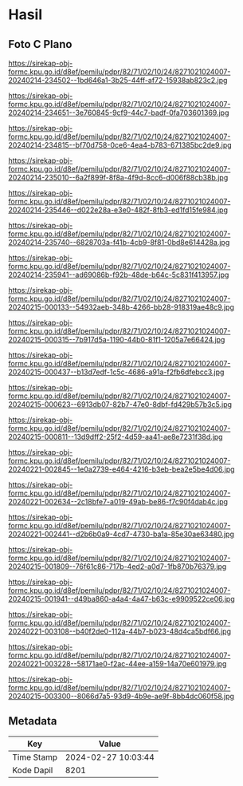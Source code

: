 # Hasil

## Foto C Plano

https://sirekap-obj-formc.kpu.go.id/d8ef/pemilu/pdpr/82/71/02/10/24/8271021024007-20240214-234502--1bd646a1-3b25-44ff-af72-15938ab823c2.jpg

https://sirekap-obj-formc.kpu.go.id/d8ef/pemilu/pdpr/82/71/02/10/24/8271021024007-20240214-234651--3e760845-9cf9-44c7-badf-0fa703601369.jpg

https://sirekap-obj-formc.kpu.go.id/d8ef/pemilu/pdpr/82/71/02/10/24/8271021024007-20240214-234815--bf70d758-0ce6-4ea4-b783-671385bc2de9.jpg

https://sirekap-obj-formc.kpu.go.id/d8ef/pemilu/pdpr/82/71/02/10/24/8271021024007-20240214-235010--6a2f899f-8f8a-4f9d-8cc6-d006f88cb38b.jpg

https://sirekap-obj-formc.kpu.go.id/d8ef/pemilu/pdpr/82/71/02/10/24/8271021024007-20240214-235446--d022e28a-e3e0-482f-8fb3-ed1fd15fe984.jpg

https://sirekap-obj-formc.kpu.go.id/d8ef/pemilu/pdpr/82/71/02/10/24/8271021024007-20240214-235740--6828703a-f41b-4cb9-8f81-0bd8e614428a.jpg

https://sirekap-obj-formc.kpu.go.id/d8ef/pemilu/pdpr/82/71/02/10/24/8271021024007-20240214-235941--ad69086b-f92b-48de-b64c-5c831f413957.jpg

https://sirekap-obj-formc.kpu.go.id/d8ef/pemilu/pdpr/82/71/02/10/24/8271021024007-20240215-000133--54932aeb-348b-4266-bb28-918319ae48c9.jpg

https://sirekap-obj-formc.kpu.go.id/d8ef/pemilu/pdpr/82/71/02/10/24/8271021024007-20240215-000315--7b917d5a-1190-44b0-81f1-1205a7e66424.jpg

https://sirekap-obj-formc.kpu.go.id/d8ef/pemilu/pdpr/82/71/02/10/24/8271021024007-20240215-000437--b13d7edf-1c5c-4686-a91a-f2fb6dfebcc3.jpg

https://sirekap-obj-formc.kpu.go.id/d8ef/pemilu/pdpr/82/71/02/10/24/8271021024007-20240215-000623--6913db07-82b7-47e0-8dbf-fd429b57b3c5.jpg

https://sirekap-obj-formc.kpu.go.id/d8ef/pemilu/pdpr/82/71/02/10/24/8271021024007-20240215-000811--13d9dff2-25f2-4d59-aa41-ae8e7231f38d.jpg

https://sirekap-obj-formc.kpu.go.id/d8ef/pemilu/pdpr/82/71/02/10/24/8271021024007-20240221-002845--1e0a2739-e464-4216-b3eb-bea2e5be4d06.jpg

https://sirekap-obj-formc.kpu.go.id/d8ef/pemilu/pdpr/82/71/02/10/24/8271021024007-20240221-002634--2c18bfe7-a019-49ab-be86-f7c90f4dab4c.jpg

https://sirekap-obj-formc.kpu.go.id/d8ef/pemilu/pdpr/82/71/02/10/24/8271021024007-20240221-002441--d2b6b0a9-4cd7-4730-ba1a-85e30ae63480.jpg

https://sirekap-obj-formc.kpu.go.id/d8ef/pemilu/pdpr/82/71/02/10/24/8271021024007-20240215-001809--76f61c86-717b-4ed2-a0d7-1fb870b76379.jpg

https://sirekap-obj-formc.kpu.go.id/d8ef/pemilu/pdpr/82/71/02/10/24/8271021024007-20240215-001941--d49ba860-a4a4-4a47-b63c-e9909522ce06.jpg

https://sirekap-obj-formc.kpu.go.id/d8ef/pemilu/pdpr/82/71/02/10/24/8271021024007-20240221-003108--b40f2de0-112a-44b7-b023-48d4ca5bdf66.jpg

https://sirekap-obj-formc.kpu.go.id/d8ef/pemilu/pdpr/82/71/02/10/24/8271021024007-20240221-003228--58171ae0-f2ac-44ee-a159-14a70e601979.jpg

https://sirekap-obj-formc.kpu.go.id/d8ef/pemilu/pdpr/82/71/02/10/24/8271021024007-20240215-003300--8066d7a5-93d9-4b9e-ae9f-8bb4dc060f58.jpg


## Metadata

| Key        | Value               |
| ---------- | ------------------- |
| Time Stamp | 2024-02-27 10:03:44 |
| Kode Dapil | 8201                |



